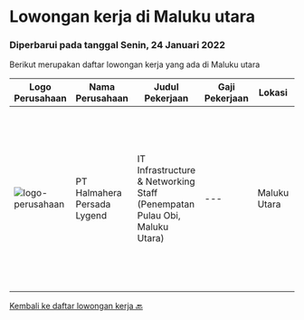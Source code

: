 
  # Lowongan kerja di Maluku utara

  ### Diperbarui pada tanggal Senin, 24 Januari 2022

  Berikut merupakan daftar lowongan kerja yang ada di Maluku utara

  |Logo Perusahaan | Nama Perusahaan | Judul Pekerjaan | Gaji Pekerjaan | Lokasi | Deskripsi | Tanggal diunggah | Pranala |
  | -------------- | --------------- | --------------- | --------- | --------- | -------------- | ------- | ----------- |
  |![logo-perusahaan](https://us.123rf.com/450wm/pavelstasevich/pavelstasevich1811/pavelstasevich181101027/112815900-stock-vector-no-image-available-icon-flat-vector.jpg?ver=6)|PT Halmahera Persada Lygend|IT Infrastructure & Networking Staff (Penempatan Pulau Obi, Maluku Utara)|---|Maluku Utara|Job Description : Provide technical support to the development of the infrastructure systems and services Define, order, and monitor installation and...|Kamis, 06 Januari 2022|https://www.jobstreet.co.id/id/job/it-infrastructure-networking-staff-penempatan-pulau-obi-maluku-utara-3745942?token=0~92d1a800-6ad8-474d-8ef3-622176adee6e&sectionRank=1&jobId=jobstreet-id-job-3745942|


  [Kembali ke daftar lowongan kerja 🔙](../README.md#daftar-lowongan-kerja)
  